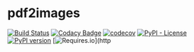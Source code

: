 # pdf2images

[![Build Status](https://img.shields.io/circleci/build/github/zxytim/pdf2images)](https://circleci.com/gh/zxytim/pdf2images)
[![Codacy Badge](https://api.codacy.com/project/badge/Grade/0d229594113d431fb2d97adeb8cd0f7d)](https://www.codacy.com/manual/zxytim/pdf2images?utm_source=github.com&utm_medium=referral&utm_content=zxytim/pdf2images&utm_campaign=Badge_Grade)
[![codecov](https://codecov.io/gh/zxytim/pdf2images/branch/master/graph/badge.svg)](https://codecov.io/gh/zxytim/pdf2images)
[![PyPI - License](https://img.shields.io/pypi/l/pdf2images)](https://github.com/zxytim/pdf2images/blob/master/LICENSE)
[![PyPI version](https://badge.fury.io/py/pdf2images.svg)](https://badge.fury.io/py/pdf2images)
[![Requires.io](https://img.shields.io/requires/github/zxytim/pdf2images)](http